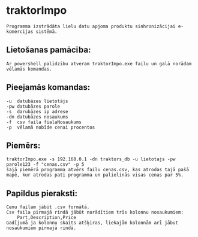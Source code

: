 # traktorImpo
    Programma izstrādāta lielu datu apjoma produktu sinhronizācijai e-komercijas sistēmā.
## Lietošanas pamācība:
    Ar powershell palīdzību atveram traktorImpo.exe failu un galā norādam vēlamās komandas.

## Pieejamās komandas:
    -u  datubāzes lietotājs
    -pw datubāzes parole
    -s  darubāzes ip adrese
    -dn datubāzes nosaukums
    -f  csv faila fialaNosaukums
    -p  vēlamā nobīde cenai procentos

## Piemērs:
    traktorImpo.exe -s 192.168.0.1 -dn traktors_db -u lietotajs -pw parole123 -f "cenas.csv" -p 5
    šajā piemērā programma atvērs failu cenas.csv, kas atrodas tajā pašā mapē, kur atrodas pati programma un palielinās visas cenas par 5%.

## Papildus pieraksti:
    Cenu failam jābūt .csv formātā.
    Csv faila pirmajā rindā jābūt norādītiem trīs kolonnu nosaukumiem:
        Part,Description,Price
    Gadījumā ja kolonnu skaits atšķiras, liekajām kolonnām arī jābut nosaukumiem pirmajā rindā.
